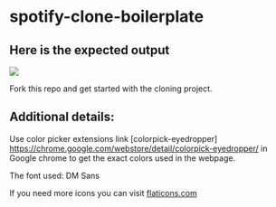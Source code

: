 # spotify-clone-boilerplate

## Here is the expected output

![](https://github.com/Kalvium-Program/spotify-clone-boilerplate/blob/main/assets/Spotify%20Web%20UI.png?raw=true)

Fork this repo and get started with the cloning project.

## Additional details:
Use color picker extensions link [colorpick-eyedropper] https://chrome.google.com/webstore/detail/colorpick-eyedropper/ in Google chrome to get the exact colors used in the webpage.

The font used: DM Sans


If you need more icons you can visit [flaticons.com](https://www.flaticon.com/)
